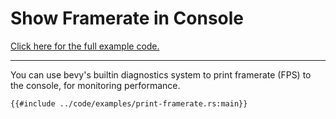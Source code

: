 # Show Framerate in Console

[Click here for the full example code.](../code/examples/print-framerate.rs)

---

You can use bevy's builtin diagnostics system to print framerate (FPS)
to the console, for monitoring performance.

```rust,no_run,noplayground
{{#include ../code/examples/print-framerate.rs:main}}
```
